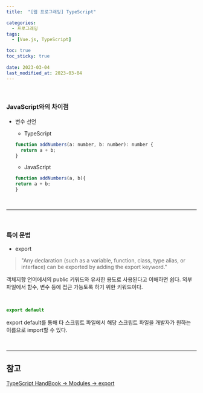 ```yaml
---
title:  "[웹 프로그래밍] TypeScript"

categories:
  - 프로그래밍
tags:
  - [Vue.js, TypeScript]

toc: true
toc_sticky: true
 
date: 2023-03-04
last_modified_at: 2023-03-04
---
```


<br/>

### JavaScript와의 차이점

- 변수 선언

  - TypeScript

  ```javascript
  function addNumbers(a: number, b: number): number {
    return a + b;
  }
  ```

  - JavaScript

  ```javascript
  function addNumbers(a, b){
  return a + b;
  }
  ```

<br/>

---

<br/>

### 특이 문법

- export  

> "Any declaration (such as a variable, function, class, type alias, or interface) can be exported by adding the export keyword."

객체지향 언어에서의 public 키워드와 유사한 용도로 사용된다고 이해하면 쉽다. 외부 파일에서 함수, 변수 등에 접근 가능토록 하기 위한 키워드이다.  

<br/>

```javascript
export default
```

export default를 통해 타 스크립트 파일에서 해당 스크립트 파일을 개발자가 원하는 이름으로 import할 수 있다.

<br/>

---
## <b>참고</b>

[TypeScript HandBook → Modules → export](https://www.typescriptlang.org/docs/handbook/modules.html#export)